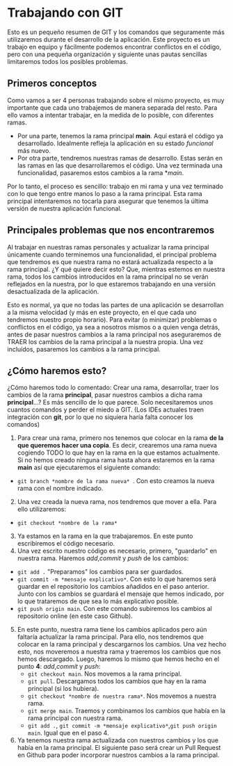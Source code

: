 # Trabajando con GIT

Esto es un pequeño resumen de GIT y los comandos que seguramente más utilizaremos durante el desarrollo de la aplicación. Este proyecto es un trabajo en equipo y fácilmente podemos encontrar conflictos en el código, pero con una pequeña organización y siguiente unas pautas sencillas limitaremos todos los posibles problemas.

## Primeros conceptos

Como vamos a ser 4 personas trabajando sobre el mismo proyecto, es muy importante que cada uno trabajemos de manera separada del resto. Para ello vamos a intentar trabajar, en la medida de lo posible, con diferentes ramas.

- Por una parte, tenemos la rama principal **main**. Aquí estará el código ya desarrollado. Idealmente refleja la aplicación en su estado _funcional_ más nuevo.
- Por otra parte, tendremos nuestras ramas de desarrollo. Estas serán en las ramas en las que desarrollaremos el código. Una vez terminada una funcionalidad, pasaremos estos cambios a la rama \*_main_.

Por lo tanto, el proceso es sencillo: trabajo en mi rama y una vez terminado con lo que tengo entre manos lo paso a la rama principal. Esta rama principal intentaremos no tocarla para asegurar que tenemos la última versión de nuestra aplicación funcional.

## Principales problemas que nos encontraremos

Al trabajar en nuestras ramas personales y actualizar la rama principal únicamente cuando terminemos una funcionalidad, el principal problema que tendremos es que nuestra rama no estará actualizada respecto a la rama principal. ¿Y qué quiere decir esto? Que, mientras estemos en nuestra rama, todos los cambios introducidos en la rama principal no se verán reflejados en la nuestra, por lo que estaremos trabajando en una versión desactualizada de la aplicación.

Esto es normal, ya que no todas las partes de una aplicación se desarrollan a la misma velocidad (y más en este proyecto, en el que cada uno tendremos nuestro propio horario). Para evitar (o minimizar) problemas o conflictos en el código, ya sea a nosotros mismos o a quien venga detrás, antes de pasar nuestros cambios a la rama principal nos aseguraremos de TRAER los cambios de la rama principal a la nuestra propia. Una vez incluídos, pasaremos los cambios a la rama principal.

## ¿Cómo haremos esto?

¿Cómo haremos todo lo comentado: Crear una rama, desarrollar, traer los cambios de la rama **principal**, pasar nuestros cambios a dicha rama **principal**...? Es más sencillo de lo que parece. Solo necesitaremos unos cuantos comandos y perder el miedo a GIT. (Los IDEs actuales traen integración con **git**, por lo que no siquiera haría falta conocer los comandos)

1. Para crear una rama, primero nos tenemos que colocar en la rama **de la que queremos hacer una copia**. Es decir, crearemos una rama nueva cogiendo TODO lo que hay en la rama en la que estamos actualmente. Si no hemos creado ninguna rama hasta ahora estaremos en la rama **main** así que ejecutaremos el siguiente comando:

- `git branch *nombre de la rama nueva* `. Con esto creamos la nueva rama con el nombre indicado.

2. Una vez creada la nueva rama, nos tendremos que mover a ella. Para ello utilizaremos:

- `git checkout *nombre de la rama*`

3. Ya estamos en la rama en la que trabajaremos. En este punto escribiremos el código necesario.
4. Una vez escrito nuestro código es necesario, primero, "guardarlo" en nuestra rama. Haremos _add_,_commit_ y _push_ de los cambios:

- `git add .` "Preparamos" los cambios para ser guardados.
- `git commit -m *mensaje explicativo*`. Con esto lo que haremos será guardar en el repositorio los cambios añadidos en el paso anterior. Junto con los cambios se guardará el mensaje que hemos indicado, por lo que trataremos de que sea lo más explicativo posible.
- `git push origin main`. Con este comando subiremos los cambios al repositorio online (en este caso Github).

5. En este punto, nuestra rama tiene los cambios aplicados pero aún faltaría actualizar la rama principal. Para ello, nos tendremos que colocar en la rama principal y descargarnos los cambios. Una vez hecho esto, nos moveremos a nuestra rama y traeremos los cambios que nos hemos descargado. Luego, haremos lo mismo que hemos hecho en el punto **4**: _add_,_commit_ y _push_:
   - `git checkout main`. Nos movemos a la rama principal.
   - `git pull`. Descargamos todos los cambios que hay en la rama principal (si los hubiera).
   - `git checkout *nombre de nuestra rama*`. Nos movemos a nuestra rama.
   - `git merge main`. Traemos y combinamos los cambios que había en la rama principal con nuestra rama.
   - `git add .`, `git commit -m *mensaje explicativo*`,`git push origin main`. Igual que en el paso 4.
6. Ya tenemos nuestra rama actualizada con nuestros cambios y los que había en la rama principal. El siguiente paso será crear un Pull Request en Github para poder incorporar nuestros cambios a la rama principal.
